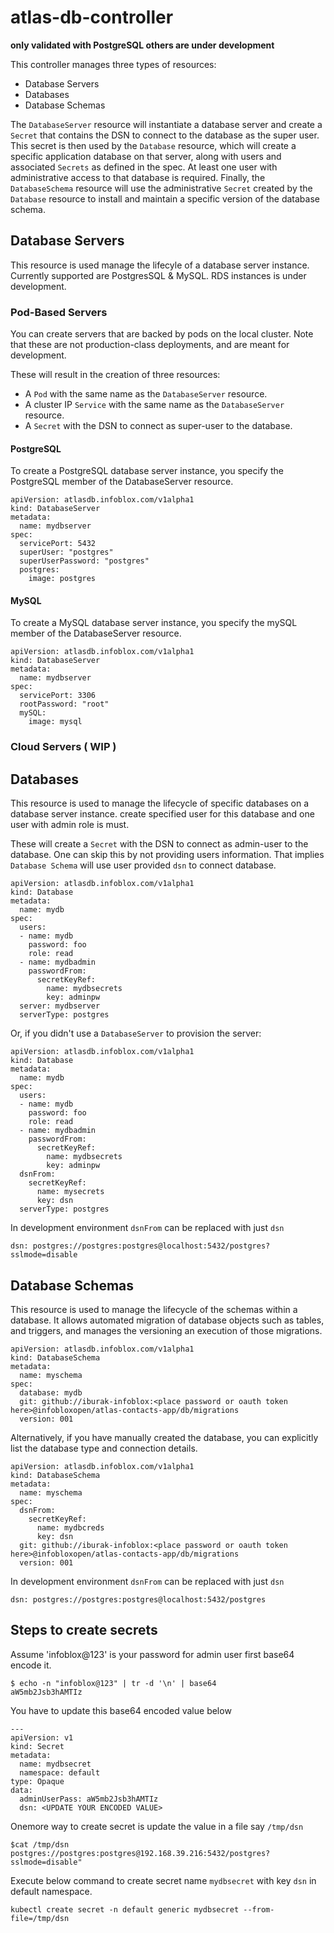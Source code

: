 # atlas-db-controller

**only validated with PostgreSQL others are under development**

This controller manages three types of resources:

  - Database Servers
  - Databases
  - Database Schemas

The `DatabaseServer` resource will instantiate a database server and create a `Secret`
that contains the DSN to connect to the database as the super user. This secret is
then used by the `Database` resource, which will create a specific application database
on that server, along with users and associated `Secrets` as defined in the spec. At least
one user with administrative access to that database is required. Finally, the `DatabaseSchema`
resource will use the administrative `Secret` created by the `Database` resource to install
and maintain a specific version of the database schema.

## Database Servers

This resource is used manage the lifecyle of a database server instance. Currently
supported are PostgresSQL & MySQL. RDS instances is under development.

### Pod-Based Servers

You can create servers that are backed by pods on the local cluster. Note that these are not
production-class deployments, and are meant for development.

These will result in the creation of three resources:

- A `Pod` with the same name as the `DatabaseServer` resource.
- A cluster IP `Service` with the same name as the `DatabaseServer` resource.
- A `Secret` with the DSN to connect as super-user to the database.


#### PostgreSQL

To create a PostgreSQL database server instance, you specify the PostgreSQL member of the
DatabaseServer resource.

```
apiVersion: atlasdb.infoblox.com/v1alpha1
kind: DatabaseServer
metadata:
  name: mydbserver
spec:
  servicePort: 5432
  superUser: "postgres"
  superUserPassword: "postgres"
  postgres:
    image: postgres
```


#### MySQL

To create a MySQL database server instance, you specify the mySQL member of the
DatabaseServer resource.

```
apiVersion: atlasdb.infoblox.com/v1alpha1
kind: DatabaseServer
metadata:
  name: mydbserver
spec:
  servicePort: 3306
  rootPassword: "root"
  mySQL:
    image: mysql
```

### Cloud Servers ( WIP )


## Databases

This resource is used to manage the lifecycle of specific databases on a database
server instance. create specified user for this database and one user with admin
role is must.

These will create a `Secret` with the DSN to connect as admin-user to the
database. One can skip this by not providing users information. That implies
`Database Schema` will use user provided `dsn` to connect database.

```
apiVersion: atlasdb.infoblox.com/v1alpha1
kind: Database
metadata:
  name: mydb
spec:
  users:
  - name: mydb
    password: foo
    role: read
  - name: mydbadmin
    passwordFrom:
      secretKeyRef:
        name: mydbsecrets
        key: adminpw
  server: mydbserver
  serverType: postgres
```

Or, if you didn't use a `DatabaseServer` to provision the server:

```
apiVersion: atlasdb.infoblox.com/v1alpha1
kind: Database
metadata:
  name: mydb
spec:
  users:
  - name: mydb
    password: foo
    role: read
  - name: mydbadmin
    passwordFrom:
      secretKeyRef:
        name: mydbsecrets
        key: adminpw
  dsnFrom:
    secretKeyRef:
      name: mysecrets
      key: dsn
  serverType: postgres
```

In development environment `dsnFrom` can be replaced with just `dsn`

```
dsn: postgres://postgres:postgres@localhost:5432/postgres?sslmode=disable
```

## Database Schemas

This resource is used to manage the lifecycle of the schemas within a database. It
allows automated migration of database objects such as tables, and triggers, and
manages the versioning an execution of those migrations.

```
apiVersion: atlasdb.infoblox.com/v1alpha1
kind: DatabaseSchema
metadata:
  name: myschema
spec:
  database: mydb
  git: github://iburak-infoblox:<place password or oauth token here>@infobloxopen/atlas-contacts-app/db/migrations
  version: 001
```

Alternatively, if you have manually created the database, you can
explicitly list the database type and connection details.

```
apiVersion: atlasdb.infoblox.com/v1alpha1
kind: DatabaseSchema
metadata:
  name: myschema
spec:
  dsnFrom:
    secretKeyRef:
      name: mydbcreds
      key: dsn
  git: github://iburak-infoblox:<place password or oauth token here>@infobloxopen/atlas-contacts-app/db/migrations
  version: 001
```
In development environment `dsnFrom` can be replaced with just `dsn`

```
dsn: postgres://postgres:postgres@localhost:5432/postgres
```

## Steps to create secrets

Assume 'infoblox@123' is your password for admin user first base64 encode it.

```
$ echo -n "infoblox@123" | tr -d '\n' | base64
aW5mb2Jsb3hAMTIz
```

You have to update this base64 encoded value below
```
---
apiVersion: v1
kind: Secret
metadata:
  name: mydbsecret
  namespace: default
type: Opaque
data:
  adminUserPass: aW5mb2Jsb3hAMTIz
  dsn: <UPDATE YOUR ENCODED VALUE>
```

Onemore way to create secret is update the value in a file say `/tmp/dsn`
```
$cat /tmp/dsn
postgres://postgres:postgres@192.168.39.216:5432/postgres?sslmode=disable"
```

Execute below command to create secret name `mydbsecret` with key `dsn`
in default namespace.
```
kubectl create secret -n default generic mydbsecret --from-file=/tmp/dsn
```
